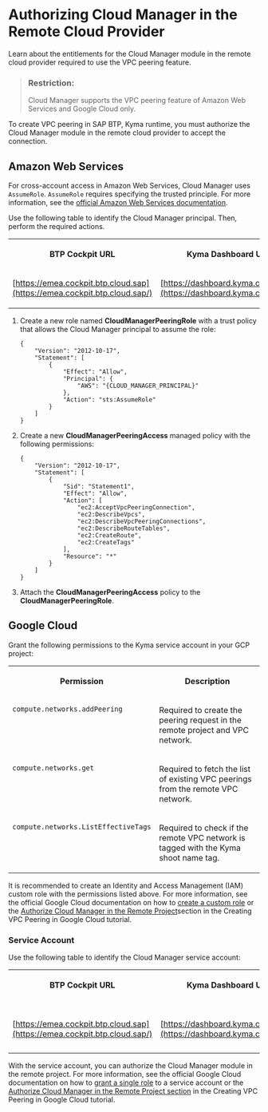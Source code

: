 <!-- loioe7ef5a3258a240cb87b6de8baa63f4fa -->

# Authorizing Cloud Manager in the Remote Cloud Provider

Learn about the entitlements for the Cloud Manager module in the remote cloud provider required to use the VPC peering feature.

> ### Restriction:  
> Cloud Manager supports the VPC peering feature of Amazon Web Services and Google Cloud only.

To create VPC peering in SAP BTP, Kyma runtime, you must authorize the Cloud Manager module in the remote cloud provider to accept the connection.



<a name="loioe7ef5a3258a240cb87b6de8baa63f4fa__section_knh_pcf_32c"/>

## Amazon Web Services

For cross-account access in Amazon Web Services, Cloud Manager uses `AssumeRole`. `AssumeRole` requires specifying the trusted principle. For more information, see the [official Amazon Web Services documentation](https://awscli.amazonaws.com/v2/documentation/api/latest/reference/sts/assume-role.html).

Use the following table to identify the Cloud Manager principal. Then, perform the required actions.


<table>
<tr>
<th valign="top">

BTP Cockpit URL

</th>
<th valign="top">

Kyma Dashboard URL

</th>
<th valign="top">

Cloud Manager Principal

</th>
</tr>
<tr>
<td valign="top">

[https://emea.cockpit.btp.cloud.sap](https://emea.cockpit.btp.cloud.sap/)

</td>
<td valign="top">

[https://dashboard.kyma.cloud.sap](https://dashboard.kyma.cloud.sap/)

</td>
<td valign="top">

`arn:aws:iam::194230256199:user/cloud-manager-peering-prod`

</td>
</tr>
</table>

1.  Create a new role named **CloudManagerPeeringRole** with a trust policy that allows the Cloud Manager principal to assume the role:

    ```
    {
        "Version": "2012-10-17",
        "Statement": [
            {
                "Effect": "Allow",
                "Principal": {
                    "AWS": "{CLOUD_MANAGER_PRINCIPAL}"
                },
                "Action": "sts:AssumeRole"
            }
        ]
    }
    
    ```

2.  Create a new **CloudManagerPeeringAccess** managed policy with the following permissions:

    ```
    {
        "Version": "2012-10-17",
        "Statement": [
            {
                "Sid": "Statement1",
                "Effect": "Allow",
                "Action": [
                    "ec2:AcceptVpcPeeringConnection",
                    "ec2:DescribeVpcs",
                    "ec2:DescribeVpcPeeringConnections",
                    "ec2:DescribeRouteTables",
                    "ec2:CreateRoute",
                    "ec2:CreateTags"
                ],
                "Resource": "*"
            }
        ]
    }
    ```

3.  Attach the **CloudManagerPeeringAccess** policy to the **CloudManagerPeeringRole**.




<a name="loioe7ef5a3258a240cb87b6de8baa63f4fa__section_nnh_pcf_32c"/>

## Google Cloud

Grant the following permissions to the Kyma service account in your GCP project:


<table>
<tr>
<th valign="top">

Permission

</th>
<th valign="top">

Description

</th>
</tr>
<tr>
<td valign="top">

`compute.networks.addPeering`

</td>
<td valign="top">

Required to create the peering request in the remote project and VPC network.

</td>
</tr>
<tr>
<td valign="top">

`compute.networks.get`

</td>
<td valign="top">

Required to fetch the list of existing VPC peerings from the remote VPC network.

</td>
</tr>
<tr>
<td valign="top">

`compute.networks.ListEffectiveTags`

</td>
<td valign="top">

Required to check if the remote VPC network is tagged with the Kyma shoot name tag.

</td>
</tr>
</table>

It is recommended to create an Identity and Access Management \(IAM\) custom role with the permissions listed above. For more information, see the official Google Cloud documentation on how to [create a custom role](https://cloud.google.com/iam/docs/creating-custom-roles#creating) or the [Authorize Cloud Manager in the Remote Project](https://github.com/kyma-project/cloud-manager/blob/main/docs/user/tutorials/01-30-10-aws-vpc-peering.md#authorize-cloud-manager-in-the-remote-account)section in the Creating VPC Peering in Google Cloud tutorial.



### Service Account

Use the following table to identify the Cloud Manager service account:


<table>
<tr>
<th valign="top">

BTP Cockpit URL

</th>
<th valign="top">

Kyma Dashboard URL

</th>
<th valign="top">

Cloud Manager Service Account

</th>
</tr>
<tr>
<td valign="top">

[https://emea.cockpit.btp.cloud.sap](https://emea.cockpit.btp.cloud.sap/)

</td>
<td valign="top">

[https://dashboard.kyma.cloud.sap](https://dashboard.kyma.cloud.sap/)

</td>
<td valign="top">

`cloud-manager-peering@sap-ti-dx-kyma-mps-prod.iam.gserviceaccount.com`

</td>
</tr>
</table>

With the service account, you can authorize the Cloud Manager module in the remote project. For more information, see the official Google Cloud documentation on how to [grant a single role](https://cloud.google.com/iam/docs/granting-changing-revoking-access#grant-single-role) to a service account or the [Authorize Cloud Manager in the Remote Project section](https://github.com/kyma-project/cloud-manager/blob/bc4d180fbc094511f8eed5b30a29c8d62d13c550/docs/user/tutorials/01-30-20-gcp-vpc-peering.md#authorize-cloud-manager-in-the-remote-project) in the Creating VPC Peering in Google Cloud tutorial.

